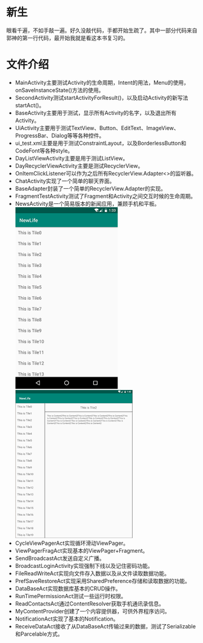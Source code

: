 # 新生
眼看千遍，不如手敲一遍。好久没敲代码，手都开始生疏了。其中一部分代码来自郭神的第一行代码，最开始我就是看这本书复习的。
# 文件介绍
* MainActivity主要测试Activity的生命周期，Intent的用法，Menu的使用，onSaveInstanceState()方法的使用。
* SecondActivity测试startActivityForResult()，以及启动Activity的新写法startAct()。
* BaseActivity主要用于测试，显示所有Activity的名字，以及退出所有Activity。
* UiActivity主要用于测试TextView、Button、EditText、ImageView、ProgressBar、Dialog等等各种控件。
* ui_test.xml主要是用于测试ConstraintLayout，以及BorderlessButton和CodeFont等各种style。
* DayListViewActivity主要是用于测试ListView。
* DayRecyclerViewActivity主要是测试RecyclerView。
* OnItemClickListener可以作为之后所有RecyclerView.Adapter<>的监听器。
* ChatActivity实现了一个简单的聊天界面。
* BaseAdapter封装了一个简单的RecyclerView.Adapter的实现。
* FragmentTestActivity测试了Fragment和Activity之间交互时候的生命周期。
* NewsActivity是一个简易版本的新闻应用，兼顾手机和平板。  
![phone](https://raw.githubusercontent.com/happyfsyy/NewLife/master/app/img_folder/img1.png)
![tablet](https://raw.githubusercontent.com/happyfsyy/NewLife/master/app/img_folder/img2.PNG)
* CycleViewPagerAct实现循环滑动ViewPager。
* ViewPagerFragAct实现基本的ViewPager+Fragment。
* SendBroadcastAct发送自定义广播。
* BroadcastLoginActivity实现强制下线以及记住密码功能。
* FileReadWriteAct实现向文件存入数据以及从文件读取数据功能。
* PrefSaveRestoreAct实现采用SharedPreference存储和读取数据的功能。
* DataBaseAct实现数据库基本的CRUD操作。
* RunTimePermissionAct测试一些运行时权限。
* ReadContactsAct通过ContentResolver获取手机通讯录信息。
* MyContentProvider创建了一个内容提供器，可供外界程序访问。
* NotificationAct实现了基本的Notification。
* ReceiveDataAct接收了从DataBaseAct传输过来的数据，测试了Serializable和Parcelable方式。